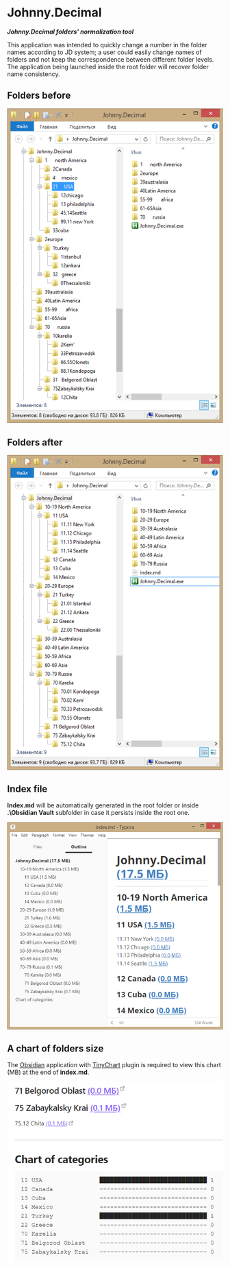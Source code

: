 # Johnny.Decimal

___Johnny.Decimal folders' normalization tool___

This application was intended to quickly change a number in the folder names according to JD system; a user could easily change names of folders and not keep the correspondence between different folder levels. The application being launched inside the root folder will recover folder name consistency.



## Folders before
![Befor](1befor.png)



## Folders after

![After](2after.png)



## Index file

**Index.md** will be automatically generated in the root folder or inside **.\Obsidian Vault** subfolder in case it persists inside the root one.



![Index.md](3index.png)


## A chart of folders size

The [Obsidian](https://obsidian.md/) application with [TinyChart](https://github.com/alincoop/obsidian-tinychart) plugin is required to view this chart (MB) at the end of **index.md**.

![Chart](4tinychart.png)
